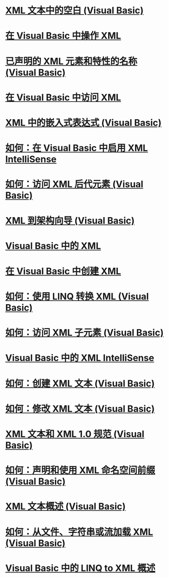# [XML 文本中的空白 (Visual Basic)](white-space-in-xml-literals.md)
# [在 Visual Basic 中操作 XML](manipulating-xml.md)
# [已声明的 XML 元素和特性的名称 (Visual Basic)](names-of-declared-xml-elements-and-attributes.md)
# [在 Visual Basic 中访问 XML](accessing-xml.md)
# [XML 中的嵌入式表达式 (Visual Basic)](embedded-expressions-in-xml.md)
# [如何：在 Visual Basic 中启用 XML IntelliSense](how-to-enable-xml-intellisense.md)
# [如何：访问 XML 后代元素 (Visual Basic)](how-to-access-xml-descendant-elements.md)
# [XML 到架构向导 (Visual Basic)](xml-to-schema-wizard.md)
# [Visual Basic 中的 XML](index.md)
# [在 Visual Basic 中创建 XML](creating-xml.md)
# [如何：使用 LINQ 转换 XML (Visual Basic)](how-to-transform-xml-by-using-linq.md)
# [如何：访问 XML 子元素 (Visual Basic)](how-to-access-xml-child-elements.md)
# [Visual Basic 中的 XML IntelliSense](xml-intellisense.md)
# [如何：创建 XML 文本 (Visual Basic)](how-to-create-xml-literals.md)
# [如何：修改 XML 文本 (Visual Basic)](how-to-modify-xml-literals.md)
# [XML 文本和 XML 1.0 规范 (Visual Basic)](xml-literals-and-the-xml-1-0-specification.md)
# [如何：声明和使用 XML 命名空间前缀 (Visual Basic)](how-to-declare-and-use-xml-namespace-prefixes.md)
# [XML 文本概述 (Visual Basic)](xml-literals-overview.md)
# [如何：从文件、字符串或流加载 XML (Visual Basic)](how-to-load-xml-from-a-file-string-or-stream.md)
# [Visual Basic 中的 LINQ to XML 概述](overview-of-linq-to-xml.md)
